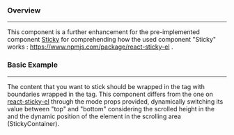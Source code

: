 ### Overview
---
This component is a further enhancement for the pre-implemented component [Sticky](https://www.npmjs.com/package/react-sticky-el) for comprehending how the used component "Sticky" works : https://www.npmjs.com/package/react-sticky-el .

### Basic Example
---
The content that you want to stick should be wrapped in the <DynamicSticky /> tag with boundaries wrapped in the <StickyContainer /> tag.
This component differs from the one on [react-sticky-el](https://www.npmjs.com/package/react-sticky-el) through the mode props provided, dynamically switching its value between "top" and "bottom" considering the scrolled height in the <StickyContainer />and the dynamic position of the element in the scrolling area (StickyContainer).